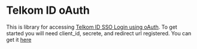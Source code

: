 Telkom ID oAuth
==============
This is library for accessing [Telkom ID SSO Login using oAuth](http://appprime.net/index.php?option=com_k2&view=item&id=91:api-sso-login&Itemid=204). 
To get started you will need client_id, secrete, and redirect url registered. You can get it [here](http://appprime.net/index.php?option=com_user&view=register)
